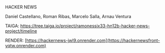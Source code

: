 HACKER NEWS

Daniel Castellano,
Roman Ribas,
Marcelo Salla,
Arnau Ventura

TAIGA: https://tree.taiga.io/project/ramonessix33-hn12b-hacker-news-project/timeline

RENDER: [https://hackernews-jwl9.onrender.com](https://hackernewsfront-yqtw.onrender.com)
